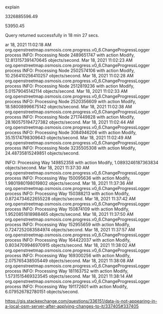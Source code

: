 explain

3326885596.49



53950.45



Query returned successfully in 18 min 27 secs.



ar 18, 2021 11:02:18 AM org.openstreetmap.osmosis.core.progress.v0_6.ChangeProgressLogger process
INFO: Processing Node 2489651747 with action Modify, 12.813157391470645 objects/second.
Mar 18, 2021 11:02:23 AM org.openstreetmap.osmosis.core.progress.v0_6.ChangeProgressLogger process
INFO: Processing Node 2502574106 with action Modify, 10.256410256410257 objects/second.
Mar 18, 2021 11:02:28 AM org.openstreetmap.osmosis.core.progress.v0_6.ChangeProgressLogger process
INFO: Processing Node 2512819236 with action Modify, 5.01579045142114 objects/second.
Mar 18, 2021 11:02:33 AM org.openstreetmap.osmosis.core.progress.v0_6.ChangeProgressLogger process
INFO: Processing Node 2520356609 with action Modify, 18.58008996675142 objects/second.
Mar 18, 2021 11:02:38 AM org.openstreetmap.osmosis.core.progress.v0_6.ChangeProgressLogger process
INFO: Processing Node 2717449828 with action Modify, 28.160575194727382 objects/second.
Mar 18, 2021 11:02:44 AM org.openstreetmap.osmosis.core.progress.v0_6.ChangeProgressLogger process
INFO: Processing Node 3084946206 with action Modify, 35.15174798309643 objects/second.
Mar 18, 2021 11:02:49 AM org.openstreetmap.osmosis.core.progress.v0_6.ChangeProgressLogger process
INFO: Processing Node 3235505308 with action Modify, 24.48735815249851 objects/second.  



INFO: Processing Way 149852358 with action Modify, 1.0893246187363834 objects/second.
Mar 18, 2021 11:37:30 AM org.openstreetmap.osmosis.core.progress.v0_6.ChangeProgressLogger process
INFO: Processing Way 150095636 with action Modify, 1.9801980198019802 objects/second.
Mar 18, 2021 11:37:36 AM org.openstreetmap.osmosis.core.progress.v0_6.ChangeProgressLogger process
INFO: Processing Way 150388213 with action Modify, 0.8724734622655228 objects/second.
Mar 18, 2021 11:37:42 AM org.openstreetmap.osmosis.core.progress.v0_6.ChangeProgressLogger process
INFO: Processing Way 150874109 with action Modify, 1.9520851818988465 objects/second.
Mar 18, 2021 11:37:50 AM org.openstreetmap.osmosis.core.progress.v0_6.ChangeProgressLogger process
INFO: Processing Way 152955659 with action Modify, 0.7247252083584974 objects/second.
Mar 18, 2021 11:37:57 AM org.openstreetmap.osmosis.core.progress.v0_6.ChangeProgressLogger process
INFO: Processing Way 164422037 with action Modify, 0.8034709946970915 objects/second.
Mar 18, 2021 11:38:02 AM org.openstreetmap.osmosis.core.progress.v0_6.ChangeProgressLogger process
INFO: Processing Way 169300256 with action Modify, 2.075765438505449 objects/second.
Mar 18, 2021 11:38:08 AM org.openstreetmap.osmosis.core.progress.v0_6.ChangeProgressLogger process
INFO: Processing Way 181163752 with action Modify, 1.5731515469323545 objects/second.
Mar 18, 2021 11:38:14 AM org.openstreetmap.osmosis.core.progress.v0_6.ChangeProgressLogger process
INFO: Processing Way 191172601 with action Modify, 6.079526782780151 objects/second.



https://gis.stackexchange.com/questions/336151/data-is-not-appearing-in-a-local-osm-server-after-applying-changes-to-it/337405#337405